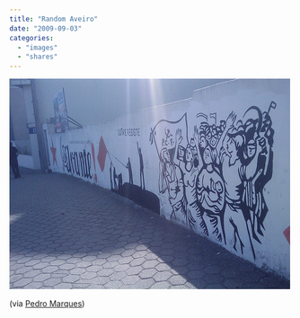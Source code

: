 ```yaml
---
title: "Random Aveiro"
date: "2009-09-03"
categories: 
  - "images"
  - "shares"
---
```


![](images/tumblr_kpee44B2Cq1qz4vrlo1_500.jpg)

(via [Pedro Marques](http://flickr.com/photos/pedromarques))
